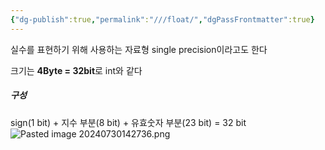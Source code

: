 ```yaml
---
{"dg-publish":true,"permalink":"///float/","dgPassFrontmatter":true}
---
```



실수를 표현하기 위해 사용하는 자료형
single precision이라고도 한다

크기는 **4Byte = 32bit**로 int와 같다

##### 구성
sign(1 bit) + 지수 부분(8 bit) + 유효숫자 부분(23 bit) = 32 bit
![Pasted image 20240730142736.png](/img/user/%EC%B2%A8%EB%B6%80%ED%8C%8C%EC%9D%BC/Pasted%20image%2020240730142736.png)